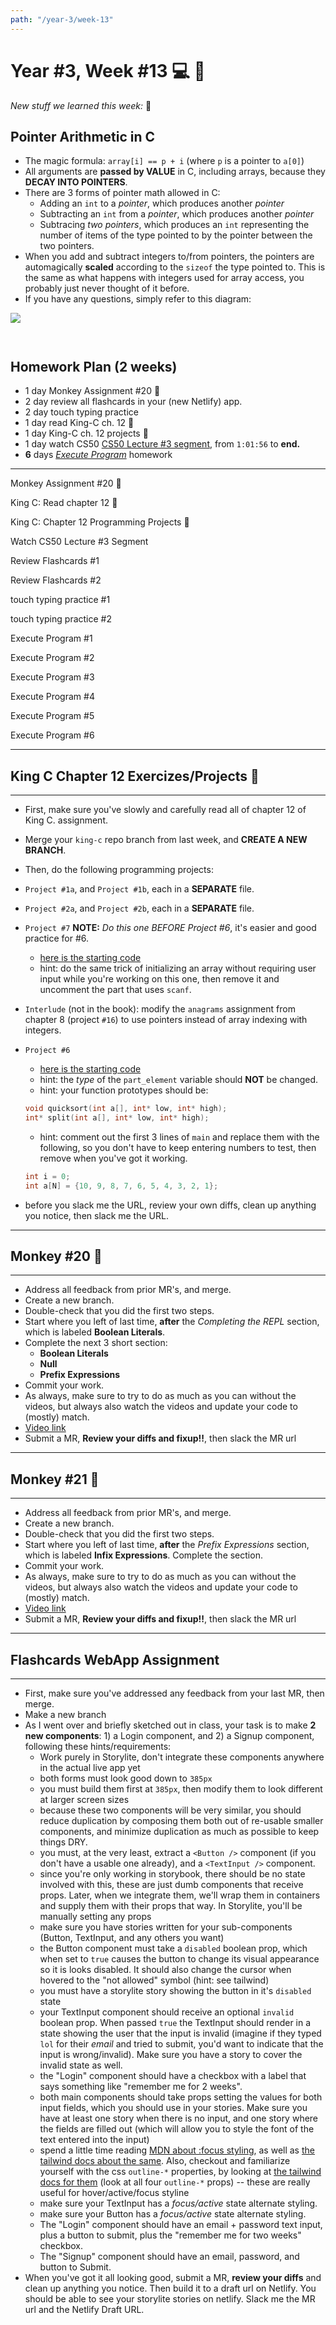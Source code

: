 ```yaml
---
path: "/year-3/week-13"
---
```


# Year #3, Week #13 💻 🏒

_New stuff we learned this week:_ 🤔

## Pointer Arithmetic in C

- The magic formula: `array[i] == p + i` (where `p` is a pointer to `a[0]`)
- All arguments are **passed by VALUE** in C, including arrays, because they
  **DECAY INTO POINTERS**.
- There are 3 forms of pointer math allowed in C:
  - Adding an `int` to a _pointer_, which produces another _pointer_
  - Subtracting an `int` from a _pointer_, which produces another _pointer_
  - Subtracing _two pointers_, which produces an `int` representing the number
    of items of the type pointed to by the pointer between the two pointers.
- When you add and subtract integers to/from pointers, the pointers are
  automagically **scaled** according to the `sizeof` the type pointed to. This
  is the same as what happens with integers used for array access, you probably
  just never thought of it before.
- If you have any questions, simply refer to this diagram:

<img src="/images/pointer-arithmetic.png" style="margin-bottom: 2em;" />

## Homework Plan (2 weeks)

- 1 day Monkey Assignment #20 🐒
- 2 day review all flashcards in your (new Netlify) app.
- 2 day touch typing practice
- 1 day read King-C ch. 12 👑
- 1 day King-C ch. 12 projects 👑
- 1 day watch CS50
  [CS50 Lecture #3 segment](https://htc-viewer.netlify.app/?id=fykrlqbV9wM),
  from `1:01:56` to **end.**
- **6** days [_Execute Program_](https://www.executeprogram.com) homework

---

<Checkable id="monkey-20">Monkey Assignment #20 🐒</Checkable>

<Checkable id="king-c-read">King C: Read chapter 12 👑</Checkable>

<Checkable id="king-c">King C: Chapter 12 Programming Projects 👑</Checkable>

<Checkable id="cs50-vid">Watch CS50 Lecture #3 Segment</Checkable>

<Checkable id="flash-review">Review Flashcards #1</Checkable>

<Checkable id="flash-review-2">Review Flashcards #2</Checkable>

<Checkable id="typing-1">touch typing practice #1</Checkable>

<Checkable id="typing-2">touch typing practice #2</Checkable>

<Checkable id="xp-1">Execute Program #1</Checkable>

<Checkable id="xp-2">Execute Program #2</Checkable>

<Checkable id="xp-3">Execute Program #3</Checkable>

<Checkable id="xp-4">Execute Program #4</Checkable>

<Checkable id="xp-5">Execute Program #5</Checkable>

<Checkable id="xp-5">Execute Program #6</Checkable>

---

## King C Chapter 12 Exercizes/Projects 👑

---

- First, make sure you've slowly and carefully read all of chapter 12 of King C.
  assignment.
- Merge your `king-c` repo branch from last week, and **CREATE A NEW BRANCH**.
- Then, do the following programming projects:

- `Project #1a`, and `Project #1b`, each in a **SEPARATE** file.
- `Project #2a`, and `Project #2b`, each in a **SEPARATE** file.
- `Project #7` **NOTE:** _Do this one BEFORE Project #6_, it's easier and good
  practice for #6.

  - [here is the starting code](https://gitlab.howtocomputer.link/-/snippets/9)
  - hint: do the same trick of initializing an array without requiring user
    input while you're working on this one, then remove it and uncomment the
    part that uses `scanf`.

- `Interlude` (not in the book): modify the `anagrams` assignment from chapter 8
  (project `#16`) to use pointers instead of array indexing with integers.
- `Project #6`

  - [here is the starting code](https://gitlab.howtocomputer.link/-/snippets/8)
  - hint: the _type_ of the `part_element` variable should **NOT** be changed.
  - hint: your function prototypes should be:

  ```c
  void quicksort(int a[], int* low, int* high);
  int* split(int a[], int* low, int* high);
  ```

  - hint: comment out the first 3 lines of `main` and replace them with the
    following, so you don't have to keep entering numbers to test, then remove
    when you've got it working.

  ```c
  int i = 0;
  int a[N] = {10, 9, 8, 7, 6, 5, 4, 3, 2, 1};
  ```

- before you slack me the URL, review your own diffs, clean up anything you
  notice, then slack me the URL.

---

## Monkey #20 🐒

---

- Address all feedback from prior MR's, and merge.
- Create a new branch.
- Double-check that you did the first two steps.
- Start where you left of last time, **after** the _Completing the REPL_
  section, which is labeled **Boolean Literals**.
- Complete the next 3 short section:
  - **Boolean Literals**
  - **Null**
  - **Prefix Expressions**
- Commit your work.
- As always, make sure to try to do as much as you can without the videos, but
  always also watch the videos and update your code to (mostly) match.
- [Video link](https://flp-assets.nyc3.digitaloceanspaces.com/storage/htc-videos/monkey/30--3.5-eval-bools-prefix-expressions.mp4)
- Submit a MR, **Review your diffs and fixup!!**, then slack the MR url

---

## Monkey #21 🐒

---

- Address all feedback from prior MR's, and merge.
- Create a new branch.
- Double-check that you did the first two steps.
- Start where you left of last time, **after** the _Prefix Expressions_ section,
  which is labeled **Infix Expressions**. Complete the section.
- Commit your work.
- As always, make sure to try to do as much as you can without the videos, but
  always also watch the videos and update your code to (mostly) match.
- [Video link](https://flp-assets.nyc3.digitaloceanspaces.com/storage/htc-videos/monkey/31--3.5-eval-infix-expressions.mp4)
- Submit a MR, **Review your diffs and fixup!!**, then slack the MR url

---

## Flashcards WebApp Assignment

---

- First, make sure you've addressed any feedback from your last MR, then merge.
- Make a new branch
- As I went over and briefly sketched out in class, your task is to make **2 new
  components**: 1) a Login component, and 2) a Signup component, following these
  hints/requirements:
  - Work purely in Storylite, don't integrate these components anywhere in the
    actual live app yet
  - both forms must look good down to `385px`
  - you must build them first at `385px`, then modify them to look different at
    larger screen sizes
  - because these two components will be very similar, you should reduce
    duplication by composing them both out of re-usable smaller components, and
    minimize duplication as much as possible to keep things DRY.
  - you must, at the very least, extract a `<Button />` component (if you don't
    have a usable one already), and a `<TextInput />` component.
  - since you're only working in storybook, there should be no state involved
    with this, these are just dumb components that receive props. Later, when we
    integrate them, we'll wrap them in containers and supply them with their
    props that way. In Storylite, you'll be manually setting any props
  - make sure you have stories written for your sub-components (Button,
    TextInput, and any others you want)
  - the Button component must take a `disabled` boolean prop, which when set to
    `true` causes the button to change its visual appearance so it is looks
    disabled. It should also change the cursor when hovered to the "not allowed"
    symbol (hint: see tailwind)
  - you must have a storylite story showing the button in it's `disabled` state
  - your TextInput component should receive an optional `invalid` boolean prop.
    When passed `true` the TextInput should render in a state showing the user
    that the input is invalid (imagine if they typed `lol` for their _email_ and
    tried to submit, you'd want to indicate that the input is wrong/invalid).
    Make sure you have a story to cover the invalid state as well.
  - the "Login" component should have a checkbox with a label that says
    something like "remember me for 2 weeks".
  - both main components should take props setting the values for both input
    fields, which you should use in your stories. Make sure you have at least
    one story when there is no input, and one story where the fields are filled
    out (which will allow you to style the font of the text entered into the
    input)
  - spend a little time reading
    [MDN about :focus styling](https://developer.mozilla.org/en-US/docs/Web/CSS/:focus),
    as well as
    [the tailwind docs about the same](https://tailwindcss.com/docs/hover-focus-and-other-states).
    Also, checkout and familiarize yourself with the css `outline-*` properties,
    by looking at
    [the tailwind docs for them](https://tailwindcss.com/docs/outline-width)
    (look at all four `outline-*` props) -- these are really useful for
    hover/active/focus styline
  - make sure your TextInput has a _focus/active_ state alternate styling.
  - make sure your Button has a _focus/active_ state alternate styling.
  - The "Login" component should have an email + password text input, plus a
    button to submit, plus the "remember me for two weeks" checkbox.
  - The "Signup" component should have an email, password, and button to Submit.
- When you've got it all looking good, submit a MR, **review your diffs** and
  clean up anything you notice. Then build it to a draft url on Netlify. You
  should be able to see your storylite stories on netlify. Slack me the MR url
  and the Netlify Draft URL.
